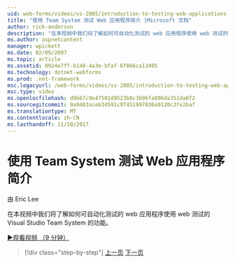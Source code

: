```yaml
---
uid: web-forms/videos/vs-2005/introduction-to-testing-web-applications-with-team-system
title: "使用 Team System 测试 Web 应用程序简介 |Microsoft 文档"
author: rick-anderson
description: "在本视频中我们将了解如何可自动化测试的 web 应用程序使用 web 测试的 Visual Studio Team System 的功能。"
ms.author: aspnetcontent
manager: wpickett
ms.date: 02/09/2007
ms.topic: article
ms.assetid: 0924e7ff-b148-4a3e-bfaf-6f866ca13495
ms.technology: dotnet-webforms
ms.prod: .net-framework
msc.legacyurl: /web-forms/videos/vs-2005/introduction-to-testing-web-applications-with-team-system
msc.type: video
ms.openlocfilehash: d9b67c9e47501d9523b8c3b96fa896da351da0f2
ms.sourcegitcommit: 9a9483aceb34591c97451997036a9120c3fe2baf
ms.translationtype: MT
ms.contentlocale: zh-CN
ms.lasthandoff: 11/10/2017
---
```

<a name="introduction-to-testing-web-applications-with-team-system"></a>使用 Team System 测试 Web 应用程序简介
====================
由 Eric Lee

在本视频中我们将了解如何可自动化测试的 web 应用程序使用 web 测试的 Visual Studio Team System 的功能。

[&#9654;观看视频 （9 分钟）](https://channel9.msdn.com/Blogs/ASP-NET-Site-Videos/introduction-to-testing-web-applications-with-team-system)

>[!div class="step-by-step"]
[上一页](introduction-to-unit-testing-with-team-system.md)
[下一页](introduction-to-load-testing-web-applications-with-team-system.md)

